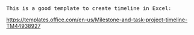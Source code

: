 
<pre>
This is a good template to create timeline in Excel:
</pre>

https://templates.office.com/en-us/Milestone-and-task-project-timeline-TM44938927
